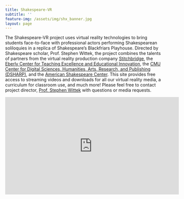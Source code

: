 ```yaml
---
title: Shakespeare-VR
subtitle: ''
feature-img: /assets/img/shx_banner.jpg
layout: page
---
```

The Shakespeare-VR project uses virtual reality technologies to bring students face-to-face with professional actors performing Shakespearean soliloquies in a replica of Shakespeare’s Blackfriars Playhouse. Directed by Shakespeare scholar, Prof. Stephen Wittek, the project combines the talents of partners from the virtual reality production company [Stitchbridge](https://www.stitchbridge.com/), the [Eberly Center for Teaching Excellence and Educational Innovation](https://www.cmu.edu/teaching/), the [CMU Center for Digital Sciences, Humanities, Arts, Research, and Publishing (DSHARP)](http://dsharp.library.cmu.edu/), and the [American Shakespeare Center](https://americanshakespearecenter.com/). This site provides free access to streaming videos and downloads for all our virtual reality media, a curriculum for classroom use, and much more! Please feel free to contact project director, [Prof. Stephen Wittek](mailto:stephen.wittek@andrew.cmu.edu) with questions or media requests.

<iframe width="560" height="315" src="https://www.youtube.com/embed/TeSpMRegRgk" frameborder="0" allow="accelerometer; autoplay; encrypted-media; gyroscope; picture-in-picture" allowfullscreen></iframe>
